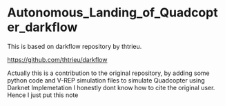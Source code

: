 # Autonomous_Landing_of_Quadcopter_darkflow
This is based on darkflow repository by thtrieu.

https://github.com/thtrieu/darkflow

Actually this is a contribution to the original repository, by adding some python code and V-REP simulation files to simulate Quadcopter using Darknet Implemetation
I honestly dont know how to cite the original user. Hence I just put this note 

